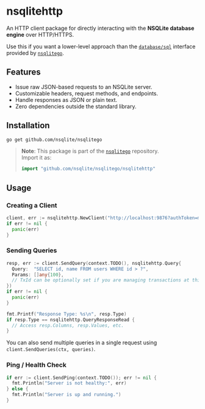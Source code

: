 # nsqlitehttp

An HTTP client package for directly interacting with the **NSQLite database
engine** over HTTP/HTTPS.

Use this if you want a lower-level approach than the
[`database/sql`](https://pkg.go.dev/database/sql) interface provided by
[`nsqlitego`](https://github.com/nsqlite/nsqlitego).

## Features

- Issue raw JSON-based requests to an NSQLite server.
- Customizable headers, request methods, and endpoints.
- Handle responses as JSON or plain text.
- Zero dependencies outside the standard library.

## Installation

```bash
go get github.com/nsqlite/nsqlitego
```

> **Note**: This package is part of the
> [`nsqlitego`](https://github.com/nsqlite/nsqlitego) repository.\
> Import it as:
>
> ```go
> import "github.com/nsqlite/nsqlitego/nsqlitehttp"
> ```

## Usage

### Creating a Client

```go
client, err := nsqlitehttp.NewClient("http://localhost:9876?authToken=myToken")
if err != nil {
  panic(err)
}
```

### Sending Queries

```go
resp, err := client.SendQuery(context.TODO(), nsqlitehttp.Query{
  Query:  "SELECT id, name FROM users WHERE id > ?",
  Params: []any{100},
  // TxId can be optionally set if you are managing transactions at this level
})
if err != nil {
  panic(err)
}

fmt.Printf("Response Type: %s\n", resp.Type)
if resp.Type == nsqlitehttp.QueryResponseRead {
  // Access resp.Columns, resp.Values, etc.
}
```

You can also send multiple queries in a single request using `client.SendQueries(ctx, queries)`.

### Ping / Health Check

```go
if err := client.SendPing(context.TODO()); err != nil {
  fmt.Println("Server is not healthy:", err)
} else {
  fmt.Println("Server is up and running.")
}
```
